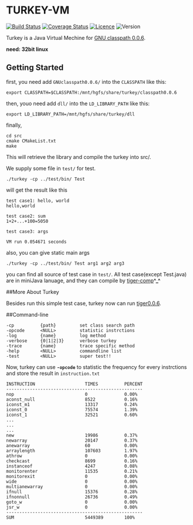 TURKEY-VM
=================
[![Build Status](https://drone.io/github.com/qc1iu/turkeyVM/status.png)](https://drone.io/github.com/qc1iu/turkeyVM/latest)
[![Coverage Status](https://coveralls.io/repos/qc1iu/turkeyVM/badge.svg?branch=master&service=github)](https://coveralls.io/github/qc1iu/turkeyVM?branch=master)
[![Licence](http://img.shields.io/badge/Licence-MIT-brightgreen.svg)](LICENSE)
![Version](https://img.shields.io/badge/version-0.0.7-blue.svg)

Turkey is a Java Virtual Mechine for [GNU classpath 0.0.6](http://savannah.gnu.org/forum/forum.php?forum_id=2466).

**need: 32bit linux**

## Getting Started
first, you need add `GNUclasspath0.0.6/` into the `CLASSPATH` like this:

	export CLASSPATH=$CLASSPATH:/mnt/hgfs/share/turkey/classpath0.0.6

then, youo need add `dll/` into the `LD_LIBRARY_PATH` like this:

	export LD_LIBRARY_PATH=/mnt/hgfs/share/turkey/dll

finally, 

	cd src
	cmake CMakeList.txt
	make

This will retrieve the library and compile the turkey into src/.


We supply some file in `test/` for test.

	./turkey -cp ../test/bin/ Test

will get the result like this

	test case1: hello, world
	hello,world

	test case2: sum
	1+2+...+100=5050

	test case3: args

	VM run 0.054671 seconds

also, you can give static main args 

	./turkey -cp ../test/bin/ Test arg1 arg2 arg3


you can find all source of test case in `test/`. All test case(except Test.java) are in miniJava lanuage, and they can compile by [tiger-comp](https://github.com/qc1iu/tiger-comp#tiger)**^_^**

##More About Turkey

Besides run this simple test case, turkey now can run  [tiger0.0.6](https://github.com/qc1iu/tiger0.0.6).

	

##Command-line

	-cp          {path}         set class search path
	-opcode      <NULL>         statistic instrctions
	-log         {name}         log method
	-verbose     {0|1|2|3}      verbose turkey
	-trace       {name}         trace specific method
	-help        <NULL>         commandline list
 	-test        <NULL>         super test!!

Now, turkey can use **`-opcode`** to statistic the frequency for every instrctions and store the result in `instruction.txt`

	INSTRUCTION                   TIMES          PERCENT
	----------------------------------------------------
	nop                           0              0.00%
	aconst_null                   8522           0.16%
	iconst_m1                     13317          0.24%
	iconst_0                      75574          1.39%
	iconst_1                      32521          0.60%
	...
	...
	...
	new                           19986          0.37%
	newarray                      20147          0.37%
	anewarray                     60             0.00%
	arraylength                   107603         1.97%
	athrow                        0              0.00%
	checkcast                     8699           0.16%
	instanceof                    4247           0.08%
	monitorenter                  11535          0.21%
	monitorexit                   0              0.00%
	wide                          0              0.00%
	multianewarray                0              0.00%
	ifnull                        15376          0.28%
	ifnonnull                     26736          0.49%
	goto_w                        0              0.00%
	jsr_w                         0              0.00%
	----------------------------------------------------
	SUM                           5449389        100%